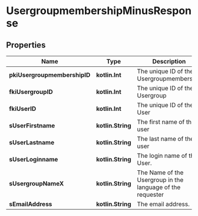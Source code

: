 
# UsergroupmembershipMinusResponse

## Properties
Name | Type | Description | Notes
------------ | ------------- | ------------- | -------------
**pkiUsergroupmembershipID** | **kotlin.Int** | The unique ID of the Usergroupmembership | 
**fkiUsergroupID** | **kotlin.Int** | The unique ID of the Usergroup | 
**fkiUserID** | **kotlin.Int** | The unique ID of the User | 
**sUserFirstname** | **kotlin.String** | The first name of the user | 
**sUserLastname** | **kotlin.String** | The last name of the user | 
**sUserLoginname** | **kotlin.String** | The login name of the User. | 
**sUsergroupNameX** | **kotlin.String** | The Name of the Usergroup in the language of the requester | 
**sEmailAddress** | **kotlin.String** | The email address. |  [optional]




